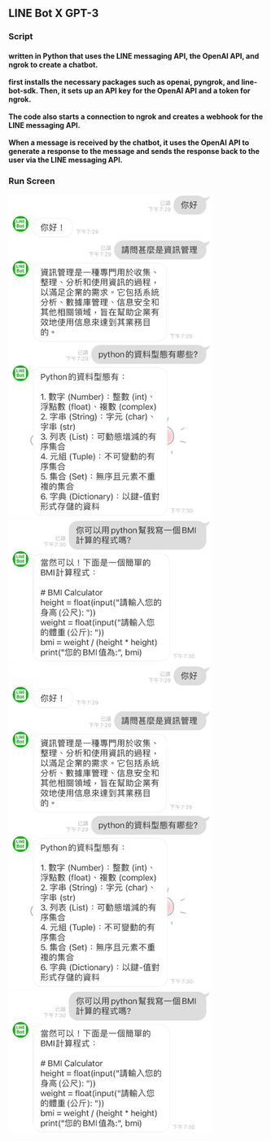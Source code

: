 <h2>LINE Bot X GPT-3 </h2>
<h3>Script</3>
<h4>written in Python that uses the LINE messaging API, the OpenAI API, and ngrok to create a chatbot.<br><br>
first installs the necessary packages such as openai, pyngrok, and line-bot-sdk. Then, it sets up an API key for the OpenAI API and a token for ngrok. <br><br>
The code also starts a connection to ngrok and creates a webhook for the LINE messaging API. <br><br>
When a message is received by the chatbot, it uses the OpenAI API to generate a response to the message and sends the response back to the user via the LINE messaging API.</h4>
<h3>Run Screen </h3>
<tr>
  <td><img width="400" src="run screen/run screen2.jpg"></td>
  <td><img width="400" src="run screen/run screen1.jpg"></td>
</tr>
<img width="400" src="run screen/run screen2.jpg">
<img width="400" src="run screen/run screen1.jpg">
